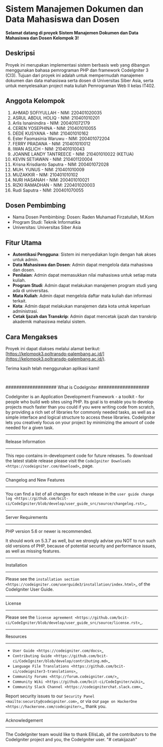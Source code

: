 # Sistem Manajemen Dokumen dan Data Mahasiswa dan Dosen

**Selamat datang di proyek Sistem Manajemen Dokumen dan Data Mahasiswa dan Dosen Kelompok 3!**

## Deskripsi

Proyek ini merupakan implementasi sistem berbasis web yang dibangun menggunakan bahasa pemrograman PHP dan framework CodeIgniter 3 (CI3). Tujuan dari proyek ini adalah untuk mempermudah manajemen dokumen dan data mahasiswa serta dosen di Universitas Siber Asia, serta untuk menyelesaikan project mata kuliah Pemrograman Web II kelas IT402.

## Anggota Kelompok

1. AHMAD SOFIYULLAH - NIM: 220401020035
2. ASRUL ABDUL HOLIQ - NIM: 210401010201
3. Arlis Isnainindira - NIM: 200401072179
4. CEREN YOSEPHINA - NIM: 210401010055
5. DEDE KUSYANA - NIM: 210401010162
6. Ester Faomasinia Waruwu - NIM: 200401072204
7. FERRY PRADANA - NIM: 210401010012
8. IWAN ASLICH - NIM: 210401010043
9. JOANNE LANDY TANTREECE - NIM: 210401010022 (KETUA)
10. KEVIN SETIAWAN - NIM: 210401120004
11. Krisna Krisdianto Saputra - NIM: 200401072028
12. MUH. YUNUS - NIM: 210401010009
13. MUZAKKIR - NIM: 210401010102
14. NURI HASANAH - NIM: 200401010021
15. RIZKI RAMADHAN - NIM: 220401020003
16. Rudi Saputra - NIM: 200401070055

## Dosen Pembimbing

- Nama Dosen Pembimbing: Dosen: Raden Muhamad Firzatullah, M.Kom
- Program Studi: Teknik Informatika
- Universitas: Universitas Siber Asia

## Fitur Utama

- **Autentikasi Pengguna**: Sistem ini menyediakan login dengan hak akses untuk admin.
- **Data Mahasiswa dan Dosen**: Admin dapat mengelola data mahasiswa dan dosen.
- **Penilaian**: Admin dapat memasukkan nilai mahasiswa untuk setiap mata kuliah.
- **Program Studi**: Admin dapat melakukan manajemen program studi yang ada di universitas.
- **Mata Kuliah**: Admin dapat mengelola daftar mata kuliah dan informasi terkait.
- **Kota**: Admin dapat melakukan manajemen data kota untuk keperluan administrasi.
- **Cetak Ijazah dan Transkrip**: Admin dapat mencetak ijazah dan transkrip akademik mahasiswa melalui sistem.

## Cara Mengakses

Proyek ini dapat diakses melalui alamat berikut: [https://kelompok3.poltransdp-palembang.ac.id/](https://kelompok3.poltransdp-palembang.ac.id/).

Terima kasih telah menggunakan aplikasi kami!

<br>

###################
What is CodeIgniter
###################

CodeIgniter is an Application Development Framework - a toolkit - for people
who build web sites using PHP. Its goal is to enable you to develop projects
much faster than you could if you were writing code from scratch, by providing
a rich set of libraries for commonly needed tasks, as well as a simple
interface and logical structure to access these libraries. CodeIgniter lets
you creatively focus on your project by minimizing the amount of code needed
for a given task.

*******************
Release Information
*******************

This repo contains in-development code for future releases. To download the
latest stable release please visit the `CodeIgniter Downloads
<https://codeigniter.com/download>`_ page.

**************************
Changelog and New Features
**************************

You can find a list of all changes for each release in the `user
guide change log <https://github.com/bcit-ci/CodeIgniter/blob/develop/user_guide_src/source/changelog.rst>`_.

*******************
Server Requirements
*******************

PHP version 5.6 or newer is recommended.

It should work on 5.3.7 as well, but we strongly advise you NOT to run
such old versions of PHP, because of potential security and performance
issues, as well as missing features.

************
Installation
************

Please see the `installation section <https://codeigniter.com/userguide3/installation/index.html>`_
of the CodeIgniter User Guide.

*******
License
*******

Please see the `license
agreement <https://github.com/bcit-ci/CodeIgniter/blob/develop/user_guide_src/source/license.rst>`_.

*********
Resources
*********

-  `User Guide <https://codeigniter.com/docs>`_
-  `Contributing Guide <https://github.com/bcit-ci/CodeIgniter/blob/develop/contributing.md>`_
-  `Language File Translations <https://github.com/bcit-ci/codeigniter3-translations>`_
-  `Community Forums <http://forum.codeigniter.com/>`_
-  `Community Wiki <https://github.com/bcit-ci/CodeIgniter/wiki>`_
-  `Community Slack Channel <https://codeigniterchat.slack.com>`_

Report security issues to our `Security Panel <mailto:security@codeigniter.com>`_
or via our `page on HackerOne <https://hackerone.com/codeigniter>`_, thank you.

***************
Acknowledgement
***************

The CodeIgniter team would like to thank EllisLab, all the
contributors to the CodeIgniter project and you, the CodeIgniter user.
"# cetakijazah" 

